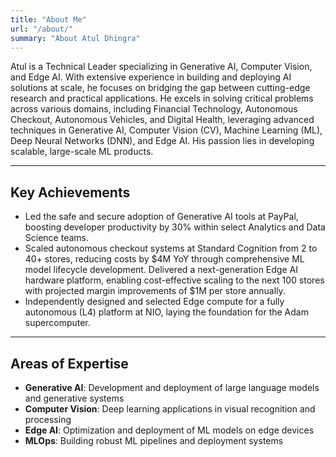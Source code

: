 ```yaml
---
title: "About Me"
url: "/about/"
summary: "About Atul Dhingra"
---
```


Atul is a Technical Leader specializing in Generative AI, Computer Vision, and Edge AI. With extensive experience in building and deploying AI solutions at scale, he focuses on bridging the gap between cutting-edge research and practical applications. He excels in solving critical problems across various domains, including Financial Technology, Autonomous Checkout, Autonomous Vehicles, and Digital Health, leveraging advanced techniques in Generative AI, Computer Vision (CV), Machine Learning (ML), Deep Neural Networks (DNN), and Edge AI. His passion lies in developing scalable, large-scale ML products.

---
## Key Achievements

* Led the safe and secure adoption of Generative AI tools at PayPal, boosting developer productivity by 30% within select Analytics and Data Science teams.
* Scaled autonomous checkout systems at Standard Cognition from 2 to 40+ stores, reducing costs by $4M YoY through comprehensive ML model lifecycle development. Delivered a next-generation Edge AI hardware platform, enabling cost-effective scaling to the next 100 stores with projected margin improvements of $1M per store annually.
* Independently designed and selected Edge compute for a fully autonomous (L4) platform at NIO, laying the foundation for the Adam supercomputer.
---
## Areas of Expertise

- **Generative AI**: Development and deployment of large language models and generative systems
- **Computer Vision**: Deep learning applications in visual recognition and processing
- **Edge AI**: Optimization and deployment of ML models on edge devices
- **MLOps**: Building robust ML pipelines and deployment systems